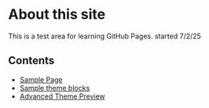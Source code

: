 # About this site

This is a test area for learning GitHub Pages. started 7/2/25

## Contents

- [Sample Page](sample.md)
- [Sample theme blocks](sample-theme-preview.md)
- [Advanced Theme Preview](advanced-theme-preview.md)
